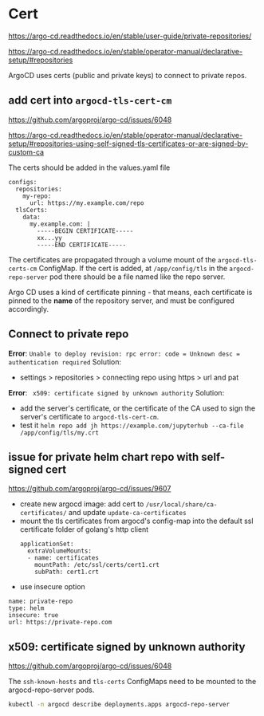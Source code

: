 # Cert
https://argo-cd.readthedocs.io/en/stable/user-guide/private-repositories/

https://argo-cd.readthedocs.io/en/stable/operator-manual/declarative-setup/#repositories

ArgoCD uses certs (public and private keys) to connect to private repos.

## add cert into `argocd-tls-cert-cm`
https://github.com/argoproj/argo-cd/issues/6048

https://argo-cd.readthedocs.io/en/stable/operator-manual/declarative-setup/#repositories-using-self-signed-tls-certificates-or-are-signed-by-custom-ca

The certs should be added in the values.yaml file
```
configs:
  repositories:
    my-repo:
      url: https://my.example.com/repo
  tlsCerts:
    data:
      my.example.com: |
        -----BEGIN CERTIFICATE-----
        xx...yy
        -----END CERTIFICATE-----
```
The certificates are propagated through a volume mount of the `argocd-tls-certs-cm` ConfigMap.
If the cert is added, at `/app/config/tls` in the `argocd-repo-server` pod there should be a file named like the repo server.

Argo CD uses a kind of certificate pinning - that means, each certificate is pinned to the **name** of the repository server, and must be configured accordingly.

## Connect to private repo
**Error**: `Unable to deploy revision: rpc error: code = Unknown desc = authentication required`
Solution:
- settings > repositories > connecting repo using https > url and pat

**Error**: ` x509: certificate signed by unknown authority`
Solution:
- add the server's certificate, or the certificate of the CA used to sign the server's certificate to `argocd-tls-cert-cm`.
- test it `helm repo add jh https://example.com/jupyterhub --ca-file /app/config/tls/my.crt`

## issue for private helm chart repo with self-signed cert
https://github.com/argoproj/argo-cd/issues/9607
- create new argocd image: add cert to `/usr/local/share/ca-certificates/` and update `update-ca-certificates`
- mount the tls certificates from argocd's config-map into the default ssl certificate folder of golang's http client
  ```
  applicationSet:
    extraVolumeMounts:
    - name: certificates
      mountPath: /etc/ssl/certs/cert1.crt
      subPath: cert1.crt
  ```
 - use insecure option
  ```
  name: private-repo
  type: helm
  insecure: true
  url: https://private-repo.com
  ```

## x509: certificate signed by unknown authority
https://github.com/argoproj/argo-cd/issues/6048

The `ssh-known-hosts` and `tls-certs` ConfigMaps need to be mounted to the argocd-repo-server pods.
```sh
kubectl -n argocd describe deployments.apps argocd-repo-server 
```

